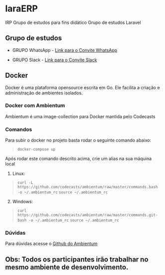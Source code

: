 # laraERP
IRP Grupo de estudos para fins didático Grupo de estudos Laravel

## Grupo de estudos
- GRUPO WhatsApp - [Link para o Convite WhatsApp](https://chat.whatsapp.com/CYzZ8pOFZ95Koe9q9tVBK0)

- GRUPO Slack - [Link para o Convite Slack](https://grupodeestudolaravel.slack.com)

## Docker
Docker é uma plataforma opensource escrita em Go. Ele facilita a criação e administração de ambientes isolados.

### Docker com Ambientum
Ambientum é uma image-collection para Docker mantida pelo Codecasts

### Comandos
Para subir o docker no projeto basta rodar o seguinte comando abaixo:

> `docker-compose up`

Após rodar este comando descrito acima, crie um alias na sua máquina local

1. Linux:
> `curl -L https://github.com/codecasts/ambientum/raw/master/commands.bash -o ~/.ambientum_rc`
> `source ~/.ambientum_rc`

2. Windows:
> `curl https://github.com/codecasts/ambientum/raw/master/commands.git-bash -o ~/.ambientum_rc`
> `source ~/.ambientum_rc`

### Dúvidas
Para dúvidas acesse o [Github do Ambientum](https://github.com/codecasts/ambientum)

## Obs: Todos os participantes irão trabalhar no mesmo ambiente de desenvolvimento.
